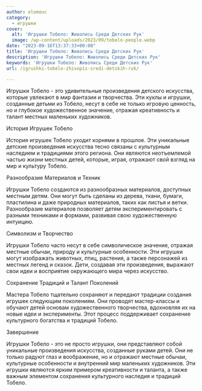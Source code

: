 ```yaml
---
author: olomouc
category:
  - игрушки
cover:
  alt: 'Игрушки Тобело: Живопись Среди Детских Рук'
  image: /wp-content/uploads/2023/09/tobelo-people.webp
date: "2023-09-16T13:37:33+00:00"
title: 'Игрушки Тобело: Живопись Среди Детских Рук'
description: 'Игрушки Тобело: Живопись Среди Детских Рук'
keywords: 'Игрушки Тобело: Живопись Среди Детских Рук'
url: /igrushki-tobelo-zhivopis-sredi-detskih-ruk/

---
```

Игрушки Тобело \- это удивительные произведения детского искусства, которые увлекают в мир фантазии и творчества. Эти куклы и игрушки, созданные детьми из Тобело, несут в себе не только игровую ценность, но и глубокое художественное значение, отражая креативность и талант местных маленьких художников.

История Игрушек Тобело

История игрушек Тобело уходит корнями в прошлое. Эти уникальные детские произведения искусства тесно связаны с культурным наследием и традициями этого региона. Они являются неотъемлемой частью жизни местных детей, которые, играя, отражают свой взгляд на мир и культуру Тобело.

Разнообразие Материалов и Техник

Игрушки Тобело создаются из разнообразных материалов, доступных местным детям. Они могут быть сделаны из дерева, ткани, бумаги, пластилина и даже природных материалов, таких как листья и ветки. Разнообразие материалов позволяет детям экспериментировать с разными техниками и формами, развивая свою художественную интуицию.

Символизм и Творчество

Игрушки Тобело часто несут в себе символическое значение, отражая местные обычаи, природу и культурные особенности. Эти игрушки могут изображать животных, птиц, растения, а также персонажей из местных легенд и сказок. Дети, создавая эти произведения, выражают свои идеи и восприятие окружающего мира через искусство.

Сохранение Традиций и Талант Поколений

Мастера Тобело тщательно сохраняют и передают традиции создания игрушек следующим поколениям. Они проводят мастер-классы и обучают детей основам художественного творчества, вдохновляя их на новые идеи и эксперименты. Этот процесс поддерживает сохранение культурного богатства и традиций Тобело.

Завершение

Игрушки Тобело \- это не просто игрушки, они представляют собой уникальные произведения искусства, созданные руками детей. Они не только радуют глаз и воображение, но и отражают местные обычаи, культурные особенности и внутренний мир маленьких художников. Эти игрушки являются ярким примером креативности и таланта, а также важным элементом сохранения культурного наследия и традиций Тобело.
